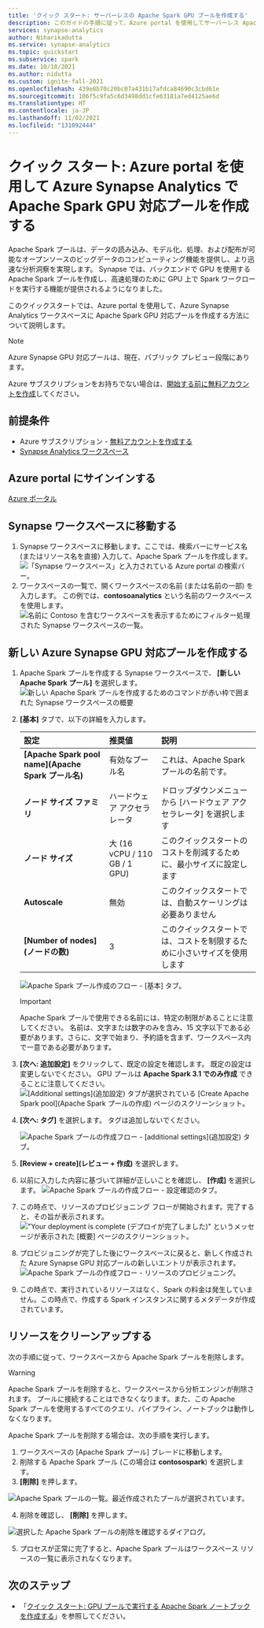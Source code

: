 ```yaml
---
title: 'クイック スタート: サーバーレスの Apache Spark GPU プールを作成する'
description: このガイドの手順に従って、Azure portal を使用してサーバーレス Apache Spark GPU プールを作成します。
services: synapse-analytics
author: Niharikadutta
ms.service: synapse-analytics
ms.topic: quickstart
ms.subservice: spark
ms.date: 10/18/2021
ms.author: nidutta
ms.custom: ignite-fall-2021
ms.openlocfilehash: 439e8b70c20bc07a431b17afdca84690c3cbd61e
ms.sourcegitcommit: 106f5c9fa5c6d3498dd1cfe63181a7ed4125ae6d
ms.translationtype: HT
ms.contentlocale: ja-JP
ms.lasthandoff: 11/02/2021
ms.locfileid: "131092444"
---
```

# <a name="quickstart-create-an-apache-spark-gpu-enabled-pool-in-azure-synapse-analytics-using-the-azure-portal"></a>クイック スタート: Azure portal を使用して Azure Synapse Analytics で Apache Spark GPU 対応プールを作成する

Apache Spark プールは、データの読み込み、モデル化、処理、および配布が可能なオープンソースのビッグデータのコンピューティング機能を提供し、より迅速な分析洞察を実現します。 Synapse では、バックエンドで GPU を使用する Apache Spark プールを作成し、高速処理のために GPU 上で Spark ワークロードを実行する機能が提供されるようになりました。

このクイックスタートでは、Azure portal を使用して、Azure Synapse Analytics ワークスペースに Apache Spark GPU 対応プールを作成する方法について説明します。

> [!NOTE]
> Azure Synapse GPU 対応プールは、現在、パブリック プレビュー段階にあります。

Azure サブスクリプションをお持ちでない場合は、[開始する前に無料アカウントを作成](https://azure.microsoft.com/free/)してください。

## <a name="prerequisites"></a>前提条件

- Azure サブスクリプション - [無料アカウントを作成する](https://azure.microsoft.com/free/)
- [Synapse Analytics ワークスペース](quickstart-create-workspace.md)

## <a name="sign-in-to-the-azure-portal"></a>Azure portal にサインインする

[Azure ポータル](https://portal.azure.com/)

## <a name="navigate-to-the-synapse-workspace"></a>Synapse ワークスペースに移動する 
1. Synapse ワークスペースに移動します。ここでは、検索バーにサービス名 (またはリソース名を直接) 入力して、Apache Spark プールを作成します。
![「Synapse ワークスペース」と入力されている Azure portal の検索バー。](media/quickstart-create-sql-pool/create-sql-pool-00a.png)
2. ワークスペースの一覧で、開くワークスペースの名前 (または名前の一部) を入力します。 この例では、**contosoanalytics** という名前のワークスペースを使用します。
![名前に Contoso を含むワークスペースを表示するためにフィルター処理された Synapse ワークスペースの一覧。](media/quickstart-create-sql-pool/create-sql-pool-00b.png)


## <a name="create-new-azure-synapse-gpu-enabled-pool"></a>新しい Azure Synapse GPU 対応プールを作成する

1. Apache Spark プールを作成する Synapse ワークスペースで、 **[新しい Apache Spark プール]** を選択します。
    ![新しい Apache Spark プールを作成するためのコマンドが赤い枠で囲まれた Synapse ワークスペースの概要](media/quickstart-create-apache-spark-pool/create-spark-pool-portal-01.png)
2. **[基本]** タブで、以下の詳細を入力します。

    |設定 | 推奨値 | 説明 |
    | :------ | :-------------- | :---------- |
    | **[Apache Spark pool name]\(Apache Spark プール名\)** | 有効なプール名 | これは、Apache Spark プールの名前です。 |
    | **ノード サイズ ファミリ** | ハードウェア アクセラレータ | ドロップダウンメニューから [ハードウェア アクセラレータ] を選択します |
    | **ノード サイズ** | 大 (16 vCPU / 110 GB / 1 GPU) | このクイックスタートのコストを削減するために、最小サイズに設定します |
    | **Autoscale** | 無効 | このクイックスタートでは、自動スケーリングは必要ありません |
    | **[Number of nodes]\(ノードの数\)** | 3 | このクイックスタートでは、コストを制限するために小さいサイズを使用します |


    ![Apache Spark プール作成のフロー - [基本] タブ。](media/quickstart-create-apache-spark-pool/create-spark-gpu-pool-portal-01.png)
    > [!IMPORTANT]
    > Apache Spark プールで使用できる名前には、特定の制限があることに注意してください。 名前は、文字または数字のみを含み、15 文字以下である必要があります。さらに、文字で始まり、予約語を含まず、ワークスペース内で一意である必要があります。

3. **[次へ: 追加設定]** をクリックして、既定の設定を確認します。 既定の設定は変更しないでください。 GPU プールは **Apache Spark 3.1 でのみ作成** できることに注意してください。
    ![[Additional settings]\(追加設定\) タブが選択されている [Create Apache Spark pool]\(Apache Spark プールの作成\) ページのスクリーンショット。](media/quickstart-create-apache-spark-pool/create-spark-gpu-pool-portal-02.png)

4. **[次へ: タグ]** を選択します。 タグは追加しないでください。

    ![Apache Spark プールの作成フロー - [additional settings]\(追加設定\) タブ。](media/quickstart-create-apache-spark-pool/create-spark-pool-03-tags.png)

5. **[Review + create]\(レビュー + 作成\)** を選択します。

6. 以前に入力した内容に基づいて詳細が正しいことを確認し、 **[作成]** を選択します。
    ![Apache Spark プールの作成フロー - 設定確認のタブ。](media/quickstart-create-apache-spark-pool/create-spark-gpu-pool-portal-03.png)

7. この時点で、リソースのプロビジョニング フローが開始されます。完了すると、その旨が表示されます。
    !["Your deployment is complete (デプロイが完了しました)" というメッセージが表示された [概要] ページのスクリーンショット。](media/quickstart-create-apache-spark-pool/create-spark-pool-portal-06.png)

8. プロビジョニングが完了した後にワークスペースに戻ると、新しく作成された Azure Synapse GPU 対応プールの新しいエントリが表示されます。
    ![Apache Spark プールの作成フロー - リソースのプロビジョニング。](media/quickstart-create-apache-spark-pool/create-spark-gpu-pool-portal-04.png)

9. この時点で、実行されているリソースはなく、Spark の料金は発生していません。この時点で、作成する Spark インスタンスに関するメタデータが作成されています。

## <a name="clean-up-resources"></a>リソースをクリーンアップする

次の手順に従って、ワークスペースから Apache Spark プールを削除します。
> [!WARNING]
> Apache Spark プールを削除すると、ワークスペースから分析エンジンが削除されます。 プールに接続することはできなくなります。また、この Apache Spark プールを使用するすべてのクエリ、パイプライン、ノートブックは動作しなくなります。

Apache Spark プールを削除する場合は、次の手順を実行します。

1. ワークスペースの [Apache Spark プール] ブレードに移動します。
2. 削除する Apache Spark プール (この場合は **contosospark**) を選択します。
3. **[削除]** を押します。

 ![Apache Spark プールの一覧。最近作成されたプールが選択されています。](media/quickstart-create-apache-spark-pool/create-spark-pool-portal-08.png)

4. 削除を確認し、 **[削除]** を押します。

 ![選択した Apache Spark プールの削除を確認するダイアログ。](media/quickstart-create-apache-spark-pool/create-spark-pool-portal-10.png)

5. プロセスが正常に完了すると、Apache Spark プールはワークスペース リソースの一覧に表示されなくなります。

## <a name="next-steps"></a>次のステップ

- 「[クイック スタート: GPU プールで実行する Apache Spark ノートブックを作成する](spark/apache-spark-rapids-gpu.md)」を参照してください。
